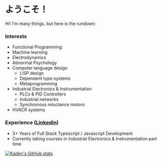 # ようこそ！

Hi! I'm many things, but here is the rundown:

### Interests
- Functional Programming
- Machine learning
- Electrodynamics
- Abnormal Psychology
- Computer language design
  * LISP design
  * Dependent type systems
  * Metaprogramming
- Industrial Electronics & Instrumentation
  * PLCs & PID Controllers
  * Industrial networks
  * Synchronous reluctance motors
- HVACR systems

### Experience ([LinkedIn](https://www.linkedin.com/in/kaden-thomas-6027a1103/))
- 3+ Years of Full Stack Typescript / Javascript Development
- Currently taking courses in Industrial Electronics & Instrumentation part time


[![Kaden's GitHub stats](https://github-readme-stats.vercel.app/api?username=tkaden4)](https://github.com/anuraghazra/github-readme-stats)
